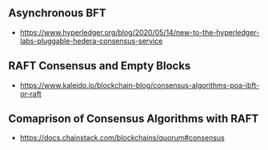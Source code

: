 
## Asynchronous BFT
- https://www.hyperledger.org/blog/2020/05/14/new-to-the-hyperledger-labs-pluggable-hedera-consensus-service

## RAFT Consensus and Empty Blocks
- https://www.kaleido.io/blockchain-blog/consensus-algorithms-poa-ibft-or-raft

## Comaprison of Consensus Algorithms with RAFT
- https://docs.chainstack.com/blockchains/quorum#consensus
